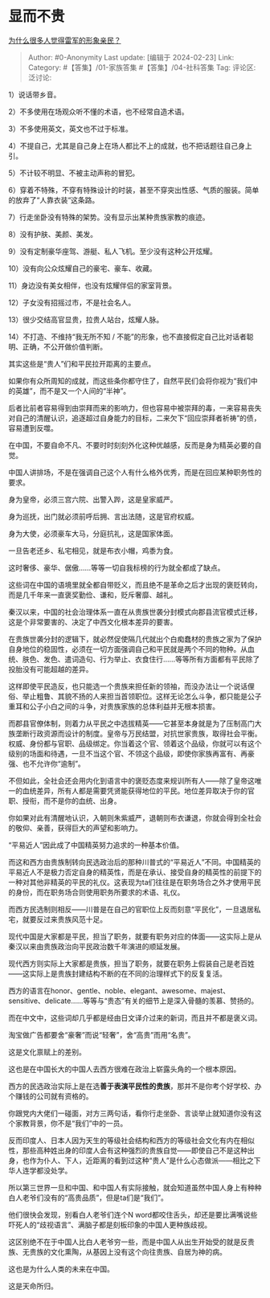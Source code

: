 # 显而不贵
[为什么很多人觉得雷军的形象亲民？](https://www.zhihu.com/question/50706706/answer/3406540914)

> Author: #0-Anonymity
> Last update: [编辑于 2024-02-23]
> Link:
> Category: #【答集】/01-家族答集 #【答集】/04-社科答集
> Tag: 
> 评论区:
> 泛讨论:

1）说话带乡音。

2）不多使用在场观众听不懂的术语，也不经常自造术语。

3）不多使用英文，英文也不过于标准。

4）不提自己，尤其是自己身上在场人都比不上的成就，也不把话题往自己身上引。

5）不计较不明显、不被主动声称的冒犯。

6）穿着不特殊，不穿有特殊设计的时装，甚至不穿突出性感、气质的服装。简单的放弃了“人靠衣装“这条路。

7）行走坐卧没有特殊的架势。没有显示出某种贵族家教的痕迹。

8）没有护肤、美颜、美发。

9）没有定制豪华座驾、游艇、私人飞机。至少没有这种公开炫耀。

10）没有向公众炫耀自己的豪宅、豪车、收藏。

11）身边没有美女相伴，也没有炫耀伴侣的家室背景。

12）子女没有招摇过市，不是社会名人。

13）很少交结高官显贵，拉贵人站台，炫耀人脉。

14）不打造、不维持“我无所不知 / 不能”的形象，也不直接假定自己比对话者聪明、正确，不公开做价值判断。

其实这些是“贵人”们和平民拉开距离的主要点。

如果你有众所周知的成就，而这些条你都守住了，自然平民们会将你视为“我们中的英雄”，而不是又一个人间的“半神”。

后者比前者容易得到由崇拜而来的影响力，但也容易中被崇拜的毒，一来容易丧失对自己的清醒认识，追逐超过自身能力的目标，二来欠下“回应崇拜者祈祷”的债，容易遭到反噬。

在中国，不要自命不凡、不要时时刻刻外化这种优越感，反而是身为精英必要的自觉。

中国人讲排场，不是在强调自己这个人有什么格外优秀，而是在回应某种职务性的要求。

身为皇帝，必须三宫六院、出警入跸，这是皇家威严。

身为巡抚，出门就必须前呼后拥、言出法随，这是官府权威。

身为大使，必须豪车大马，分庭抗礼，这是国家体面。

一旦告老还乡、私宅相见，就是布衣小帽，鸡黍为食。

这时奢侈、豪华、倨傲……等等一切自我标榜的行为就全都成了缺点。

这些词在中国的语境里就全都自带贬义，而且绝不是革命之后才出现的褒贬转向，而是几千年来一直褒奖勤俭、谦和，贬斥奢靡、越礼。

秦汉以来，中国的社会治理体系一直在从贵族世袭分封模式向郡县流官模式迁移，这是个非常要害的、决定了中西文化根本差异的要害。

在贵族世袭分封的逻辑下，就必然促使隔几代就出个白痴蠢材的贵族之家为了保护自身地位的稳固性，必须在一切方面强调自己和平民就是两个不同的物种。从血统、肤色、发色、遣词造句、行为举止、衣食住行……等等所有方面都有平民除了投胎没有可能超越的差异。

这样即使平民造反，也只能选一个贵族来担任新的领袖，而没办法让一个说话俚俗、举止粗鲁、其貌不扬的人来担当首领职位。这样无论怎么斗争，都只能是公子重耳和公子小白之间的斗争，对贵族家族的总体利益并无根本损害。

而郡县官僚体制，则着力从平民之中选拔精英——它甚至本身就是为了压制高门大族垄断行政资源而设计的制度。皇帝与万民结盟，对抗世家贵族，取得社会平衡。权威、身份都与官职、品级绑定。你当着这个官、领着这个品级，你就可以有这个级别的场面和待遇，一旦不当这个官、不领这个品级，即使你家族再富有、再豪强、也不允许你“逾制”。

不但如此，全社会还会用内化到语言中的褒贬态度来规训所有人——除了皇帝这唯一的血统差异，所有人都是需要凭贤能获得地位的平民。地位差异取决于你的官职、授衔，而不是你的血统、出身。

你如果对此有清醒地认识，入朝则朱紫威严，退朝则布衣谦退，你就会得到全社会的敬仰、亲善，获得巨大的声望和影响力。

“平易近人”因此成了中国精英努力追求的一种基本价值。

而这和西方由贵族制转向民选政治后的那种川普式的“平易近人”不同。中国精英的平易近人不是极力否定自身的精英性，而是在承认、接受自身的精英性的前提下的一种对其他非精英的平民的礼仪。这表现为ta们往往是在职务场合之外才使用平民的身份，而在职务场合则使用职务所要求的术语、礼仪。

而西方民选制则相反——川普是在自己的官职位上反而刻意“平民化”，一旦退居私宅，就要反过来贵族风范十足。

现代中国是大家都是平民，担当了职务，就要有职务对应的体面——这实际上是从秦汉以来由贵族政治向平民政治数千年演进的顺延发展。

现代西方则实际上大家都是贵族，担当了职务，就要在职务上假装自己是老百姓——这实际上是贵族封建结构不断的在不同的治理样式下的反复复活。

西方的语言在honor、gentle、noble、elegant、awesome、majest、sensitive、delicate……等等与“贵态”有关的细节上是深入骨髓的羡慕、赞扬的。

而在中文中，这些词却几乎都是经由日文译介过来的新词，而且并不都是褒义词。

淘宝做广告都要舍“豪奢”而说“轻奢”，舍“高贵”而用“名贵”。

这是文化禀赋上的差别。

这也是在中国长大的中国人去西方很难在政治上崭露头角的一个根本原因。

西方的民选政治实际上是在选**善于表演平民性的贵族**，那并不是你考个好学校、办个赚钱的公司就有资格的。

你跟党内大佬们一碰面，对方三两句话，看你行走坐卧、言谈举止就知道你没有这个家教背景，你不是“我们”中的一员。

反而印度人、日本人因为天生的等级社会结构和西方的等级社会文化有内在相似性，那些高种姓出身的印度人会有这种强烈的贵族自觉——即使自己不是这种出身，也作为仆人、下人，近距离的看到过这种“贵人”是什么心态做派——相比之下华人连学都没处学。

所以第三世界一旦和中国、和中国人有实际接触，就会知道虽然中国人身上有种种白人老爷们没有的“高贵品质”，但是ta们是“我们”。

他们很快会发现，别看白人老爷们连个N word都咬住舌头，却还是要比满嘴说些吓死人的“歧视语言”、满脑子都是刻板印象的中国人更种族歧视。

这区别绝不在于中国人比白人老爷穷一些，而是中国人从出生开始受的就是反贵族、无贵族的文化熏陶，从基因上没有这个向往贵族、自居为神的病。

这也是为什么人类的未来在中国。

这是天命所归。